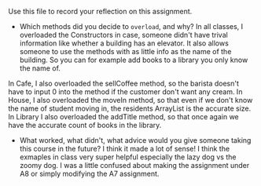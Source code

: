 Use this file to record your reflection on this assignment.

- Which methods did you decide to `overload`, and why?
In all classes, I overloaded the Constructors in case, someone didn't have trival information like whether a building has an elevator. It also allows someone to use the methods with as little info as the name of the building. So you can for example add books to a library you only know the name of.

In Cafe, I also overloaded the sellCoffee method, so the barista doesn't have to input 0 into the method if the customer don't want any cream.
In House, I also overloaded the moveIn method, so that even if we don't know the name of student moving in, the residents ArrayList is the accurate size.
In Library I also overloaded the addTitle method, so that once again we have the accurate count of books in the library.

- What worked, what didn't, what advice would you give someone taking this course in the future?
I think it made a lot of sense! I think the exmaples in class very super helpful especially the lazy dog vs the zoomy dog. I was a little confused about making the assignment under A8 or simply modifying the A7 assignment.
